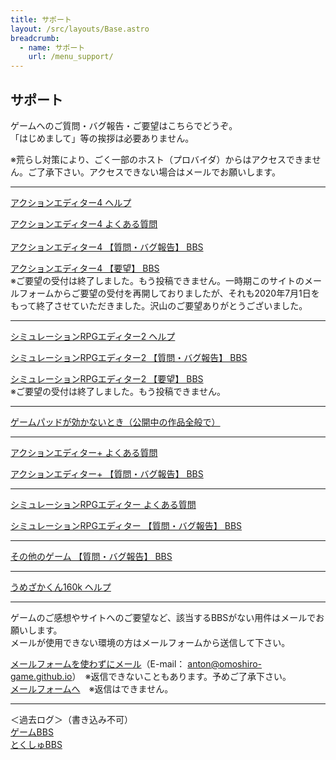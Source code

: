 ```yaml
---
title: サポート
layout: /src/layouts/Base.astro
breadcrumb:
  - name: サポート
    url: /menu_support/
---
```


## サポート

ゲームへのご質問・バグ報告・ご要望はこちらでどうぞ。  
「はじめまして」等の挨拶は必要ありません。  
  
※荒らし対策により、ごく一部のホスト（プロバイダ）からはアクセスできません。ご了承下さい。アクセスできない場合はメールでお願いします。  
  

---

[アクションエディター4 ヘルプ](/menu_support/actioneditor4_help/index.html)　  
  
[アクションエディター4 よくある質問  
](/menu_support/actioneditor4_qa/index.html)  
[アクションエディター4 【質問・バグ報告】 BBS](/menu_support/joyful_actioneditor4_q/joyful.cgi)  
  
[アクションエディター4 【要望】 BBS](/menu_support/joyful_actioneditor4_d/joyful.cgi)  
※ご要望の受付は終了しました。もう投稿できません。一時期このサイトのメールフォームからご要望の受付を再開しておりましたが、それも2020年7月1日をもって終了させていただきました。沢山のご要望ありがとうございました。  

---

[シミュレーションRPGエディター2 ヘルプ](/menu_support/srpgeditor2_help/index.html)  
  
[シミュレーションRPGエディター2 【質問・バグ報告】 BBS](/menu_support/joyful_srpgeditor2_q/joyful.cgi)  
  
[シミュレーションRPGエディター2 【要望】 BBS](/menu_support/joyful_srpgeditor2_d/joyful.cgi)  
※ご要望の受付は終了しました。もう投稿できません。  

---

[ゲームパッドが効かないとき（公開中の作品全般で）](/menu_support/gamepad_preferred_device/)  

---

[アクションエディター+ よくある質問](/menu_support/actioneditorplus_qa/)  
  
[アクションエディター+ 【質問・バグ報告】 BBS](/menu_support/joyful_actioneditorplus_q/joyful.cgi)  
  

---

[シミュレーションRPGエディター よくある質問](/menu_support/srpgeditor_qa/)  
  
[シミュレーションRPGエディター 【質問・バグ報告】 BBS](/menu_support/joyful_srpgeditor_q/joyful.cgi)  
  

---

[その他のゲーム 【質問・バグ報告】 BBS](/menu_support/joyful_others_q/joyful.cgi)  
  

---

[うめざかくん160k ヘルプ](/menu_support/umezaka_help/index.html)  
  

---

ゲームのご感想やサイトへのご要望など、該当するBBSがない用件はメールでお願いします。  
メールが使用できない環境の方はメールフォームから送信して下さい。  
  
[メールフォームを使わずにメール](mailto:anton@omoshiro-game.github.io "管理人へメール")（E-mail： anton@omoshiro-game.github.io）　※返信できないこともあります。予めご了承下さい。  
[メールフォームへ](/menu_mail/clipmail_main/clipmail.html)　※返信はできません。  

---

＜過去ログ＞（書き込み不可）  
[ゲームBBS](/patio_game/patio.cgi)  
[とくしゅBBS](/menu_special_bbs/index.html)